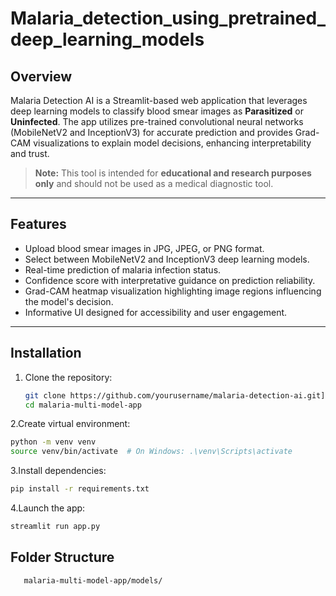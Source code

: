 # Malaria_detection_using_pretrained_deep_learning_models

## Overview

Malaria Detection AI is a Streamlit-based web application that leverages deep learning models to classify blood smear images as **Parasitized** or **Uninfected**. The app utilizes pre-trained convolutional neural networks (MobileNetV2 and InceptionV3) for accurate prediction and provides Grad-CAM visualizations to explain model decisions, enhancing interpretability and trust.

> **Note:** This tool is intended for **educational and research purposes only** and should not be used as a medical diagnostic tool.

---

## Features

- Upload blood smear images in JPG, JPEG, or PNG format.
- Select between MobileNetV2 and InceptionV3 deep learning models.
- Real-time prediction of malaria infection status.
- Confidence score with interpretative guidance on prediction reliability.
- Grad-CAM heatmap visualization highlighting image regions influencing the model's decision.
- Informative UI designed for accessibility and user engagement.

---

## Installation

1. Clone the repository:

   ```bash
   git clone https://github.com/yourusername/malaria-detection-ai.git](https://github.com/Ansariricky/Malaria_detection_using_pretrained_deep_learning_models.git
   cd malaria-multi-model-app

2.Create virtual environment:
   ```bash
   python -m venv venv
   source venv/bin/activate  # On Windows: .\venv\Scripts\activate
```
3.Install dependencies:
   ```bash
   pip install -r requirements.txt
```
4.Launch the app:
   ```bash
   streamlit run app.py
```

## Folder Structure

```bash
   malaria-multi-model-app/models/
```




